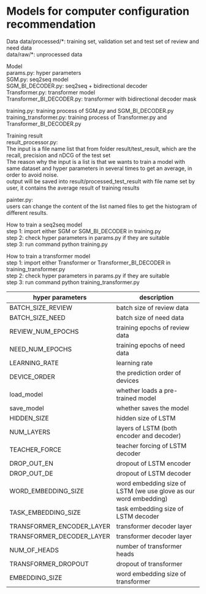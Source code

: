 # Models for computer configuration recommendation

Data
data/processed/\*: training set, validation set and test set of review and need data  
data/raw/\*: unprocessed data  

Model  
params.py: hyper parameters  
SGM.py: seq2seq model  
SGM_BI_DECODER.py: seq2seq + bidirectional decoder  
Transformer.py: transformer model  
Transformer_BI_DECODER.py: transformer with bidirectional decoder mask  

training.py: training process of SGM.py and SGM_BI_DECODER.py  
training_transformer.py:  training process of Transformer.py and Transformer_BI_DECODER.py  


Training result  
result_processor.py:  
The input is a file name list that from folder result/test_result, which are the recall, precision and nDCG of the test set  
The reason why the input is a list is that we wants to train a model with same dataset and hyper parameters in several times to get an average, in order to avoid noise.  
output will be saved into result/processed_test_result with file name set by user, it contains the average result of training results

painter.py:  
users can change the content of the list named files to get the histogram of different results.  


How to train a seq2seq model    
step 1: import either SGM or SGM_BI_DECODER in training.py  
step 2: check hyper parameters in params.py if they are suitable  
step 3: run command python training.py  

How to train a transformer model    
step 1: import either Transformer or Transformer_BI_DECODER in training_transformer.py  
step 2: check hyper parameters in params.py if they are suitable  
step 3: run command python training_transformer.py  


|  hyper parameters   | description  |
|  ----  | ----  |
| BATCH_SIZE_REVIEW  | batch size of review data |
| BATCH_SIZE_NEED | batch size of need data |
| REVIEW_NUM_EPOCHS | training epochs of review data |
| NEED_NUM_EPOCHS | training epochs of need data |
| LEARNING_RATE | learning rate |
| DEVICE_ORDER | the prediction order of devices |
| load_model | whether loads a pre-trained model |
| save_model | whether saves the model |
| HIDDEN_SIZE | hidden size of LSTM |
| NUM_LAYERS | layers of LSTM (both encoder and decoder) |
| TEACHER_FORCE | teacher forcing of LSTM decoder |
| DROP_OUT_EN | dropout of LSTM encoder |
| DROP_OUT_DE | dropout of LSTM decoder |
| WORD_EMBEDDING_SIZE | word embedding size of LSTM (we use glove as our word embedding) |
| TASK_EMBEDDING_SIZE | task embedding size of LSTM decoder |
| TRANSFORMER_ENCODER_LAYER | transformer decoder layer |
| TRANSFORMER_DECODER_LAYER | transformer decoder layer |
| NUM_OF_HEADS | number of transformer heads |
| TRANSFORMER_DROPOUT | dropout of transformer |
| EMBEDDING_SIZE | word embedding size of transformer |
